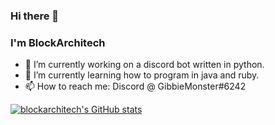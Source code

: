 ### Hi there 👋
### I'm BlockArchitech

- 🔭 I’m currently working on a discord bot written in python.
- 🌱 I’m currently learning how to program in java and ruby.
- 📫 How to reach me: Discord @ GibbieMonster#6242

[![blockarchitech's GitHub stats](https://github-readme-stats.vercel.app/api?username=blockarchitech)](https://github.com/anuraghazra/github-readme-stats)

